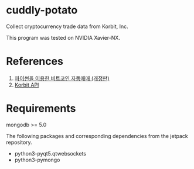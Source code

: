 # cuddly-potato
Collect cryptocurrency trade data from Korbit, Inc.

This program was tested on NVIDIA Xavier-NX.

# References
1. [파이썬을 이용한 비트코인 자동매매 (개정판)](https://wikidocs.net/book/1665)
2. [Korbit API](https://apidocs.korbit.co.kr/ko)

# Requirements
mongodb >= 5.0

The following packages and corresponding dependencies from the jetpack repository.
* python3-pyqt5.qtwebsockets
* python3-pymongo
